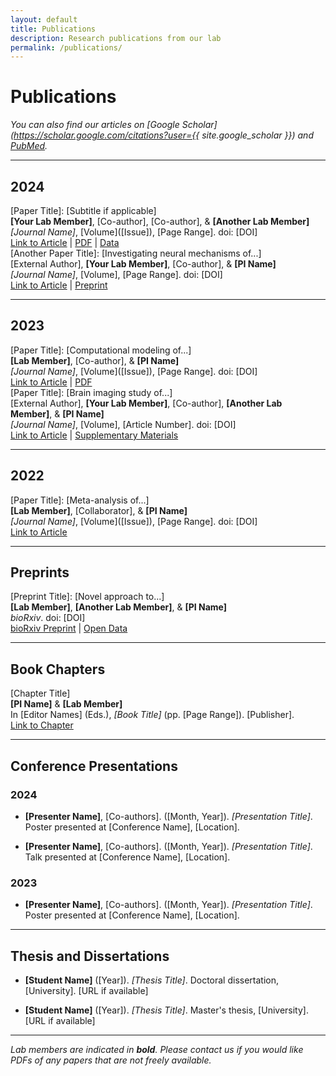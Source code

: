 ```yaml
---
layout: default
title: Publications
description: Research publications from our lab
permalink: /publications/
---
```


# Publications

*You can also find our articles on [Google Scholar](https://scholar.google.com/citations?user={{ site.google_scholar }}) and [PubMed](https://pubmed.ncbi.nlm.nih.gov/).*

---

## 2024

<div class="publication">
  <div class="pub-title">[Paper Title]: [Subtitle if applicable]</div>
  <div class="pub-authors"><strong>[Your Lab Member]</strong>, [Co-author], [Co-author], & <strong>[Another Lab Member]</strong></div>
  <div class="pub-details"><em>[Journal Name]</em>, [Volume]([Issue]), [Page Range]. doi: [DOI]</div>
  <a href="[URL]" class="pub-link">Link to Article</a> | 
  <a href="[PDF URL]" class="pub-link">PDF</a> | 
  <a href="[Data URL]" class="pub-link">Data</a>
</div>

<div class="publication">
  <div class="pub-title">[Another Paper Title]: [Investigating neural mechanisms of...]</div>
  <div class="pub-authors">[External Author], <strong>[Your Lab Member]</strong>, [Co-author], & <strong>[PI Name]</strong></div>
  <div class="pub-details"><em>[Journal Name]</em>, [Volume], [Page Range]. doi: [DOI]</div>
  <a href="[URL]" class="pub-link">Link to Article</a> | 
  <a href="[Preprint URL]" class="pub-link">Preprint</a>
</div>

---

## 2023

<div class="publication">
  <div class="pub-title">[Paper Title]: [Computational modeling of...]</div>
  <div class="pub-authors"><strong>[Lab Member]</strong>, [Co-author], & <strong>[PI Name]</strong></div>
  <div class="pub-details"><em>[Journal Name]</em>, [Volume]([Issue]), [Page Range]. doi: [DOI]</div>
  <a href="[URL]" class="pub-link">Link to Article</a> | 
  <a href="[PDF URL]" class="pub-link">PDF</a>
</div>

<div class="publication">
  <div class="pub-title">[Paper Title]: [Brain imaging study of...]</div>
  <div class="pub-authors">[External Author], <strong>[Your Lab Member]</strong>, [Co-author], <strong>[Another Lab Member]</strong>, & <strong>[PI Name]</strong></div>
  <div class="pub-details"><em>[Journal Name]</em>, [Volume], [Article Number]. doi: [DOI]</div>
  <a href="[URL]" class="pub-link">Link to Article</a> | 
  <a href="[Supplement URL]" class="pub-link">Supplementary Materials</a>
</div>

---

## 2022

<div class="publication">
  <div class="pub-title">[Paper Title]: [Meta-analysis of...]</div>
  <div class="pub-authors"><strong>[Lab Member]</strong>, [Collaborator], & <strong>[PI Name]</strong></div>
  <div class="pub-details"><em>[Journal Name]</em>, [Volume]([Issue]), [Page Range]. doi: [DOI]</div>
  <a href="[URL]" class="pub-link">Link to Article</a>
</div>

---

## Preprints

<div class="publication">
  <div class="pub-title">[Preprint Title]: [Novel approach to...]</div>
  <div class="pub-authors"><strong>[Lab Member]</strong>, <strong>[Another Lab Member]</strong>, & <strong>[PI Name]</strong></div>
  <div class="pub-details"><em>bioRxiv</em>. doi: [DOI]</div>
  <a href="[bioRxiv URL]" class="pub-link">bioRxiv Preprint</a> | 
  <a href="[Data URL]" class="pub-link">Open Data</a>
</div>

---

## Book Chapters

<div class="publication">
  <div class="pub-title">[Chapter Title]</div>
  <div class="pub-authors"><strong>[PI Name]</strong> & <strong>[Lab Member]</strong></div>
  <div class="pub-details">In [Editor Names] (Eds.), <em>[Book Title]</em> (pp. [Page Range]). [Publisher].</div>
  <a href="[URL]" class="pub-link">Link to Chapter</a>
</div>

---

## Conference Presentations

### 2024
- **[Presenter Name]**, [Co-authors]. ([Month, Year]). *[Presentation Title]*. Poster presented at [Conference Name], [Location].

- **[Presenter Name]**, [Co-authors]. ([Month, Year]). *[Presentation Title]*. Talk presented at [Conference Name], [Location].

### 2023
- **[Presenter Name]**, [Co-authors]. ([Month, Year]). *[Presentation Title]*. Poster presented at [Conference Name], [Location].

---

## Thesis and Dissertations

- **[Student Name]** ([Year]). *[Thesis Title]*. Doctoral dissertation, [University]. [URL if available]

- **[Student Name]** ([Year]). *[Thesis Title]*. Master's thesis, [University]. [URL if available]

---

*Lab members are indicated in **bold**. Please contact us if you would like PDFs of any papers that are not freely available.*
